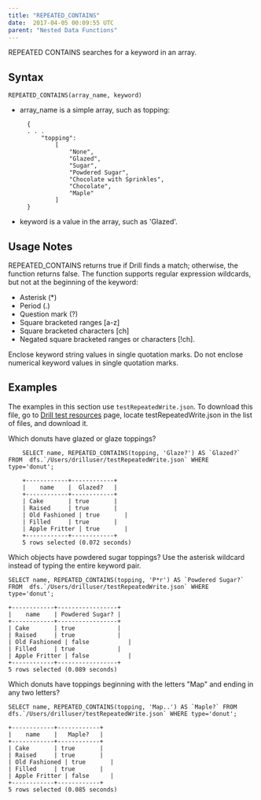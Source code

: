 ```yaml
---
title: "REPEATED_CONTAINS"
date:  2017-04-05 00:09:55 UTC  
parent: "Nested Data Functions"
---
```

REPEATED CONTAINS searches for a keyword in an array. 

## Syntax

    REPEATED_CONTAINS(array_name, keyword)

* array_name is a simple array, such as topping:

		{
		. . .
		    "topping":
		        [
		            "None",
		            "Glazed",
		            "Sugar",
		            "Powdered Sugar",
		            "Chocolate with Sprinkles",
		            "Chocolate",
		            "Maple"
		        ]
		}

* keyword is a value in the array, such as 'Glazed'.

## Usage Notes
REPEATED_CONTAINS returns true if Drill finds a match; otherwise, the function returns false. The function supports regular expression wildcards, but not at the beginning of the keyword:

* Asterisk (*)
* Period (.)
* Question mark (?)
* Square bracketed ranges [a-z]
* Square bracketed characters [ch]
* Negated square bracketed ranges or characters [!ch].

Enclose keyword string values in single quotation marks. Do not enclose numerical keyword values in single quotation marks.

## Examples
The examples in this section use `testRepeatedWrite.json`. To download this file, go to [Drill test resources](https://github.com/apache/drill/tree/master/exec/java-exec/src/test/resources) page, locate testRepeatedWrite.json in the list of files, and download it.

Which donuts have glazed or glaze toppings?

		SELECT name, REPEATED_CONTAINS(topping, 'Glaze?') AS `Glazed?` FROM  dfs.`/Users/drilluser/testRepeatedWrite.json` WHERE type='donut';

		+------------+------------+
		|    name    |  Glazed?   |
		+------------+------------+
		| Cake       | true       |
		| Raised     | true       |
		| Old Fashioned | true       |
		| Filled     | true       |
		| Apple Fritter | true       |
		+------------+------------+
		5 rows selected (0.072 seconds)

Which objects have powdered sugar toppings? Use the asterisk wildcard instead of typing the entire keyword pair.

    SELECT name, REPEATED_CONTAINS(topping, 'P*r') AS `Powdered Sugar?` FROM  dfs.`/Users/drilluser/testRepeatedWrite.json` WHERE type='donut';

	+------------+-----------------+
	|    name    | Powdered Sugar? |
	+------------+-----------------+
	| Cake       | true            |
	| Raised     | true            |
	| Old Fashioned | false           |
	| Filled     | true            |
	| Apple Fritter | false           |
	+------------+-----------------+
	5 rows selected (0.089 seconds)

Which donuts have toppings beginning with the letters "Map" and ending in any two letters?

	SELECT name, REPEATED_CONTAINS(topping, 'Map..') AS `Maple?` FROM  dfs.`/Users/drilluser/testRepeatedWrite.json` WHERE type='donut';

	+------------+------------+
	|    name    |   Maple?   |
	+------------+------------+
	| Cake       | true       |
	| Raised     | true       |
	| Old Fashioned | true       |
	| Filled     | true       |
	| Apple Fritter | false      |
	+------------+------------+
	5 rows selected (0.085 seconds)


